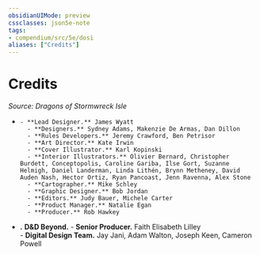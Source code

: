 ```yaml
---
obsidianUIMode: preview
cssclasses: json5e-note
tags:
- compendium/src/5e/dosi
aliases: ["Credits"]
---
```

# Credits
*Source: Dragons of Stormwreck Isle* 

-     - **Lead Designer.** James Wyatt    
        - **Designers.** Sydney Adams, Makenzie De Armas, Dan Dillon    
        - **Rules Developers.** Jeremy Crawford, Ben Petrisor    
        - **Art Director.** Kate Irwin    
        - **Cover Illustrator.** Karl Kopinski    
        - **Interior Illustrators.** Olivier Bernard, Christopher Burdett, Conceptopolis, Caroline Gariba, Ilse Gort, Suzanne Helmigh, Daniel Landerman, Linda Lithén, Brynn Metheney, David Auden Nash, Hector Ortiz, Ryan Pancoast, Jenn Ravenna, Alex Stone    
        - **Cartographer.** Mike Schley    
        - **Graphic Designer.** Bob Jordan    
        - **Editors.** Judy Bauer, Michele Carter    
        - **Product Manager.** Natalie Egan    
        - **Producer.** Rob Hawkey    
- **.** **D&D Beyond.**     - **Senior Producer.** Faith Elisabeth Lilley    
        - **Digital Design Team.** Jay Jani, Adam Walton, Joseph Keen, Cameron Powell